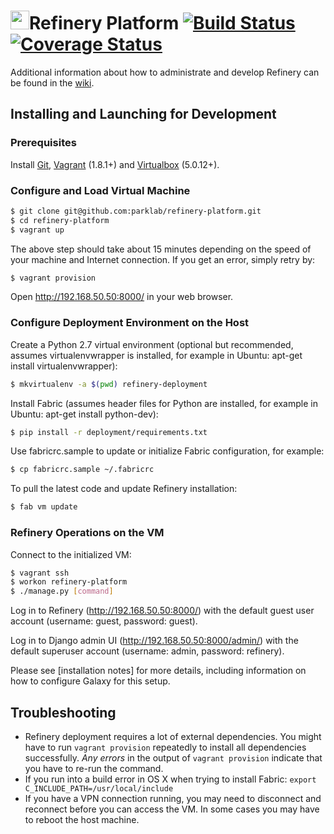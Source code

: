 # <img src="https://pbs.twimg.com/profile_images/519505652083748864/bG9itLTl_400x400.png" height=30px width=30px>Refinery Platform [![Build Status](https://travis-ci.org/parklab/refinery-platform.svg?branch=develop)](https://travis-ci.org/parklab/refinery-platform) [![Coverage Status](https://img.shields.io/codecov/c/github/parklab/refinery-platform/develop.svg)](https://codecov.io/github/parklab/refinery-platform?branch=develop)

Additional information about how to administrate and develop Refinery can be found in the [wiki](http://github.com/parklab/refinery-platform/wiki).

## Installing and Launching for Development

### Prerequisites

Install [Git][gi], [Vagrant][va] (1.8.1+) and [Virtualbox][vb] (5.0.12+).

### Configure and Load Virtual Machine

```bash
$ git clone git@github.com:parklab/refinery-platform.git
$ cd refinery-platform
$ vagrant up
```

The above step should take about 15 minutes depending on the speed of
your machine and Internet connection. If you get an error, simply retry
by:

```bash
$ vagrant provision
```

Open <http://192.168.50.50:8000/> in your web browser.

### Configure Deployment Environment on the Host

Create a Python 2.7 virtual environment (optional but recommended,
assumes virtualenvwrapper is installed, for example in Ubuntu: apt-get
install virtualenvwrapper):

```bash
$ mkvirtualenv -a $(pwd) refinery-deployment
```

Install Fabric (assumes header files for Python are installed, for
example in Ubuntu: apt-get install python-dev):

```bash
$ pip install -r deployment/requirements.txt
```

Use fabricrc.sample to update or initialize Fabric configuration, for
example:

```bash
$ cp fabricrc.sample ~/.fabricrc
```

To pull the latest code and update Refinery installation:

```bash
$ fab vm update
```

### Refinery Operations on the VM

Connect to the initialized VM:

```bash
$ vagrant ssh
$ workon refinery-platform
$ ./manage.py [command]
```

Log in to Refinery (<http://192.168.50.50:8000/>) with the default guest
user account (username: guest, password: guest).

Log in to Django admin UI (<http://192.168.50.50:8000/admin/>) with the
default superuser account (username: admin, password: refinery).

Please see [installation notes] for more details, including information
on how to configure Galaxy for this setup.

## Troubleshooting

- Refinery deployment requires a lot of external dependencies. You
  might have to run `vagrant provision` repeatedly to install all
  dependencies successfully. *Any errors* in the output of
  `vagrant provision` indicate that you have to re-run the command.
- If you run into a build error in OS X when trying to install Fabric:
  `export C_INCLUDE_PATH=/usr/local/include`
- If you have a VPN connection running, you may need to disconnect and
  reconnect before you can access the VM. In some cases you may have
  to reboot the host machine.

[gi]: http://git-scm.com/
[va]: http://www.vagrantup.com/
[vb]: https://www.virtualbox.org/
[in]: https://refinery-platform.readthedocs.org/en/latest/administrator/setup.html
